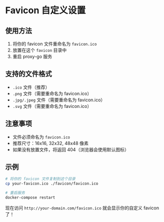 # Favicon 自定义设置

## 使用方法

1. 将你的 favicon 文件重命名为 `favicon.ico`
2. 放置在这个 `favicon` 目录中
3. 重启 proxy-go 服务

## 支持的文件格式

- `.ico` 文件（推荐）
- `.png` 文件（需要重命名为 favicon.ico）
- `.jpg/.jpeg` 文件（需要重命名为 favicon.ico）
- `.svg` 文件（需要重命名为 favicon.ico）

## 注意事项

- 文件必须命名为 `favicon.ico`
- 推荐尺寸：16x16, 32x32, 48x48 像素
- 如果没有放置文件，将返回 404（浏览器会使用默认图标）

## 示例

```bash
# 将你的 favicon 文件复制到这个目录
cp your-favicon.ico ./favicon/favicon.ico

# 重启服务
docker-compose restart
```

现在访问 `http://your-domain.com/favicon.ico` 就会显示你的自定义 favicon 了！ 